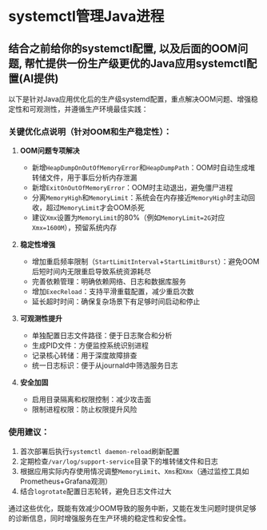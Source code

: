 # systemctl管理Java进程


## 结合之前给你的systemctl配置, 以及后面的OOM问题, 帮忙提供一份生产级更优的Java应用systemctl配置(AI提供)

以下是针对Java应用优化后的生产级systemd配置，重点解决OOM问题、增强稳定性和可观测性，并遵循生产环境最佳实践：

### 关键优化点说明（针对OOM和生产稳定性）：

1. **OOM问题专项解决**
   - 新增`HeapDumpOnOutOfMemoryError`和`HeapDumpPath`：OOM时自动生成堆转储文件，用于事后分析内存泄漏
   - 新增`ExitOnOutOfMemoryError`：OOM时主动退出，避免僵尸进程
   - 分离`MemoryHigh`和`MemoryLimit`：系统会在内存接近`MemoryHigh`时主动回收，超过`MemoryLimit`才会OOM杀死
   - 建议`Xmx`设置为`MemoryLimit`的80%（例如`MemoryLimit=2G`对应`Xmx=1600M`），预留系统内存

2. **稳定性增强**
   - 增加重启频率限制（`StartLimitInterval`+`StartLimitBurst`）：避免OOM后短时间内无限重启导致系统资源耗尽
   - 完善依赖管理：明确依赖网络、日志和数据库服务
   - 增加`ExecReload`：支持平滑重载配置，减少重启次数
   - 延长超时时间：确保复杂场景下有足够时间启动和停止

3. **可观测性提升**
   - 单独配置日志文件路径：便于日志聚合和分析
   - 生成PID文件：方便监控系统识别进程
   - 记录核心转储：用于深度故障排查
   - 统一日志标识：便于从journald中筛选服务日志

4. **安全加固**
   - 启用目录隔离和权限控制：减少攻击面
   - 限制进程权限：防止权限提升风险

### 使用建议：
1. 首次部署后执行`systemctl daemon-reload`刷新配置
2. 定期检查`/var/log/support-service`目录下的堆转储文件和日志
3. 根据应用实际内存使用情况调整`MemoryLimit`、`Xms`和`Xmx`（通过监控工具如Prometheus+Grafana观测）
4. 结合`logrotate`配置日志轮转，避免日志文件过大

通过这些优化，既能有效减少OOM导致的服务中断，又能在发生问题时提供足够的诊断信息，同时增强服务在生产环境的稳定性和安全性。
